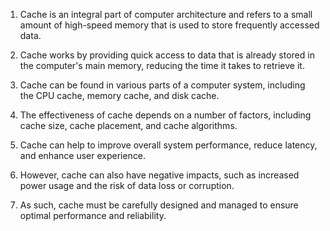 1. Cache is an integral part of computer architecture and refers to a small amount of high-speed memory that is used to store frequently accessed data.

2. Cache works by providing quick access to data that is already stored in the computer's main memory, reducing the time it takes to retrieve it.

3. Cache can be found in various parts of a computer system, including the CPU cache, memory cache, and disk cache.

4. The effectiveness of cache depends on a number of factors, including cache size, cache placement, and cache algorithms.

5. Cache can help to improve overall system performance, reduce latency, and enhance user experience.

6. However, cache can also have negative impacts, such as increased power usage and the risk of data loss or corruption.

7. As such, cache must be carefully designed and managed to ensure optimal performance and reliability.